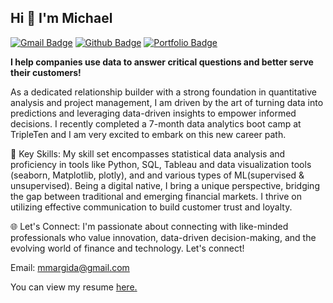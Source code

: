 ## Hi 👋 I'm Michael
[![Gmail Badge](https://img.shields.io/badge/-mmargida@gmail.com-c14438?style=flat&logo=Gmail&logoColor=white&link=mailto:mmargida@gmail.com)](mailto:mmargida@gmail.com) 
[![Github Badge](https://img.shields.io/badge/-AcePine-grey?style=flat&logo=github&logoColor=white&link=https://github.com/AcePine/)](https://www.github.com/AcePine/) [![Portfolio Badge](https://img.shields.io/badge/portfolio-web-blue?style=flat&link=https://github.com/AcePine/)](https://github.com/AcePine/) <p align='left'> <b> I help companies use data to answer critical questions and better serve their customers! </b>

As a dedicated relationship builder with a strong foundation in quantitative analysis and project management, I am driven by the art of turning data into predictions and leveraging data-driven insights to empower informed decisions. I recently completed a 7-month data analytics boot camp at TripleTen and I am very excited to embark on this new career path.

🌟 Key Skills:
My skill set encompasses statistical data analysis and proficiency in tools like Python, SQL, Tableau and data visualization tools (seaborn, Matplotlib, plotly), and and various types of ML(supervised & unsupervised). Being a digital native, I bring a unique perspective, bridging the gap between traditional and emerging financial markets. I thrive on utilizing effective communication to build customer trust and loyalty.

🌐 Let's Connect:
I'm passionate about connecting with like-minded professionals who value innovation, data-driven decision-making, and the evolving world of finance and technology. Let's connect!

Email: mmargida@gmail.com

You can view my resume <a href='https://docs.google.com/document/d/1ZYePxbo43fluX49rQ4IpFIQIMLjj3o_y9rZIeFcxAn0/edit?usp=sharing' target=_blank><u>here</u>.</a></p>

<!--
**AcePine/AcePine** is a ✨ _special_ ✨ repository because its `README.md` (this file) appears on your GitHub profile.

Here are some ideas to get you started:

- 🔭 I’m currently working on ...
- 🌱 I’m currently learning ...
- 👯 I’m looking to collaborate on ...
- 🤔 I’m looking for help with ...
- 💬 Ask me about ...
- 📫 How to reach me: ...
- 😄 Pronouns: ...
- ⚡ Fun fact: ...
-->
